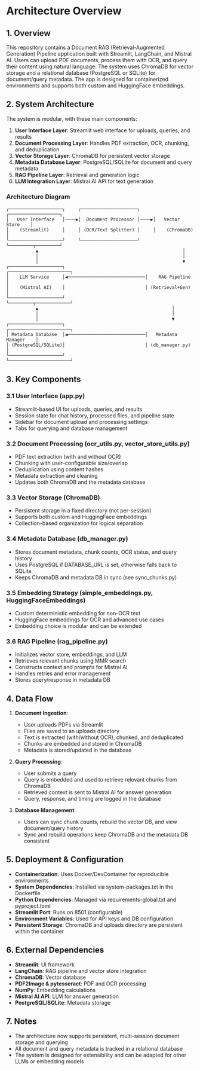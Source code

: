 # Architecture Overview

## 1. Overview

This repository contains a Document RAG (Retrieval-Augmented Generation) Pipeline application built with Streamlit, LangChain, and Mistral AI. Users can upload PDF documents, process them with OCR, and query their content using natural language. The system uses ChromaDB for vector storage and a relational database (PostgreSQL or SQLite) for document/query metadata. The app is designed for containerized environments and supports both custom and HuggingFace embeddings.

## 2. System Architecture

The system is modular, with these main components:

1. **User Interface Layer**: Streamlit web interface for uploads, queries, and results
2. **Document Processing Layer**: Handles PDF extraction, OCR, chunking, and deduplication
3. **Vector Storage Layer**: ChromaDB for persistent vector storage
4. **Metadata Database Layer**: PostgreSQL/SQLite for document and query metadata
5. **RAG Pipeline Layer**: Retrieval and generation logic
6. **LLM Integration Layer**: Mistral AI API for text generation

### Architecture Diagram

```
┌────────────────────┐     ┌─────────────────────┐     ┌───────────────────┐
│   User Interface   │────▶│  Document Processor │────▶│   Vector Store    │
│    (Streamlit)     │     │ (OCR/Text Splitter) │     │    (ChromaDB)     │
└────────────────────┘     └─────────────────────┘     └─────────┬─────────┘
           ▲                                                      │
           │                                                      │
           │                                                      ▼
┌────────────────────┐                              ┌───────────────────────┐
│    LLM Service     │◀─────────────────────────────│    RAG Pipeline       │
│    (Mistral AI)    │                              │ (Retrieval+Gen)      │
└────────────────────┘                              └─────────┬─────────────┘
           ▲                                                  │
           │                                                  │
           │                                                  ▼
┌────────────────────┐                              ┌───────────────────────┐
│ Metadata Database  │◀─────────────────────────────│   Metadata Manager    │
│ (PostgreSQL/SQLite)│                              │ (db_manager.py)      │
└────────────────────┘                              └───────────────────────┘
```

## 3. Key Components

### 3.1 User Interface (app.py)
- Streamlit-based UI for uploads, queries, and results
- Session state for chat history, processed files, and pipeline state
- Sidebar for document upload and processing settings
- Tabs for querying and database management

### 3.2 Document Processing (ocr_utils.py, vector_store_utils.py)
- PDF text extraction (with and without OCR)
- Chunking with user-configurable size/overlap
- Deduplication using content hashes
- Metadata extraction and cleaning
- Updates both ChromaDB and the metadata database

### 3.3 Vector Storage (ChromaDB)
- Persistent storage in a fixed directory (not per-session)
- Supports both custom and HuggingFace embeddings
- Collection-based organization for logical separation

### 3.4 Metadata Database (db_manager.py)
- Stores document metadata, chunk counts, OCR status, and query history
- Uses PostgreSQL if DATABASE_URL is set, otherwise falls back to SQLite
- Keeps ChromaDB and metadata DB in sync (see sync_chunks.py)

### 3.5 Embedding Strategy (simple_embeddings.py, HuggingFaceEmbeddings)
- Custom deterministic embedding for non-OCR text
- HuggingFace embeddings for OCR and advanced use cases
- Embedding choice is modular and can be extended

### 3.6 RAG Pipeline (rag_pipeline.py)
- Initializes vector store, embeddings, and LLM
- Retrieves relevant chunks using MMR search
- Constructs context and prompts for Mistral AI
- Handles retries and error management
- Stores query/response in metadata DB

## 4. Data Flow

1. **Document Ingestion**:
   - User uploads PDFs via Streamlit
   - Files are saved to an uploads directory
   - Text is extracted (with/without OCR), chunked, and deduplicated
   - Chunks are embedded and stored in ChromaDB
   - Metadata is stored/updated in the database

2. **Query Processing**:
   - User submits a query
   - Query is embedded and used to retrieve relevant chunks from ChromaDB
   - Retrieved context is sent to Mistral AI for answer generation
   - Query, response, and timing are logged in the database

3. **Database Management**:
   - Users can sync chunk counts, rebuild the vector DB, and view document/query history
   - Sync and rebuild operations keep ChromaDB and the metadata DB consistent

## 5. Deployment & Configuration

- **Containerization**: Uses Docker/DevContainer for reproducible environments
- **System Dependencies**: Installed via system-packages.txt in the Dockerfile
- **Python Dependencies**: Managed via requirements-global.txt and pyproject.toml
- **Streamlit Port**: Runs on 8501 (configurable)
- **Environment Variables**: Used for API keys and DB configuration
- **Persistent Storage**: ChromaDB and uploads directory are persistent within the container

## 6. External Dependencies
- **Streamlit**: UI framework
- **LangChain**: RAG pipeline and vector store integration
- **ChromaDB**: Vector database
- **PDF2Image & pytesseract**: PDF and OCR processing
- **NumPy**: Embedding calculations
- **Mistral AI API**: LLM for answer generation
- **PostgreSQL/SQLite**: Metadata storage

## 7. Notes
- The architecture now supports persistent, multi-session document storage and querying
- All document and query metadata is tracked in a relational database
- The system is designed for extensibility and can be adapted for other LLMs or embedding models
